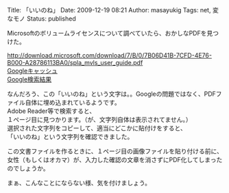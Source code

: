 Title: 「いいのね」
Date: 2009-12-19 08:21
Author: masayukig
Tags: net, 変なモノ
Status: published

Microsoftのボリュームライセンスについて調べていたら、おかしなPDFを見つけた。

<http://download.microsoft.com/download/7/B/0/7B06D41B-7CFD-4E76-B000-A28786113BA0/spla_mvls_user_guide.pdf>  
[Googleキャッシュ](http://74.125.153.132/search?q=cache:VHOYIiWtKhUJ:download.microsoft.com/download/7/B/0/7B06D41B-7CFD-4E76-B000-A28786113BA0/spla_mvls_user_guide.pdf+VLSC+%E3%82%A2%E3%82%AF%E3%82%BB%E3%82%B9%E6%A8%A9%E9%99%90&cd=2&hl=ja&ct=clnk)  
[Google検索結果](http://www.google.com/search?hl=ja&rls=com.microsoft%3Aja%3AIE-ContextMenu&rlz=1I7GGLL_ja&q=VLSC+%E3%82%A2%E3%82%AF%E3%82%BB%E3%82%B9%E6%A8%A9%E9%99%90&lr=&aq=f&oq=)

なんだろう、この「いいのね」という文字は。。Googleの問題ではなく、PDFファイル自体に埋め込まれているようです。  
Adobe Reader等で検索すると、  
１ページ目に見つかります。（が、文字列自体は表示されてません。）  
選択された文字列をコピーして、適当にどこかに貼付けをすると、  
「いいのね」という文字列を確認できました。

この文書ファイルを作るときに、１ページ目の画像ファイルを貼り付ける前に、  
女性（もしくはオカマ）が、入力した確認の文章を消さずにPDF化してしまったのでしょうか。

まぁ、こんなことにならない様、気を付けましょう。
